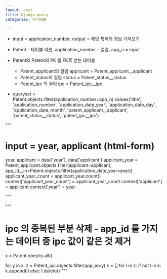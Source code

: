 ```yaml
---
layout: post
title: Django_query
categories: PYTHON

---
```





* input = application_number, output = 해당 특허의 정보 가져오기

* Patent - 테이블 이름, application_number - 컬럼, app_n = input
* Patent와 Patent의 PK 를 FK로 받는 테이블 
  * Patent_applicant의 컬럼 applicant = Patent_applicant__applicant
  * Patent_status의 컬럼 status = Patent_status__status
  * Patent_ipc 의 컬럼 ipc = Patent_ipc__ipc 

* queryset = Patent.objects.filter(application_number=app_n).values('title', 'application_number', 'application_date_year', 'application_date_day', 'application_date_month', 'patent_applicant__applicant', 'patent_status__status', 'patent_ipc__ipc')



"""
# input = year, applicant (html-form)
year, applicant = data['year'], data['applicant']
applicant_year = Patent_applicant.objects.filter(applicant=applicant, app_id__in=Patent.objects.filter(application_date_year=year))
applicant_year_count = applicant_year.count()
context['applicant_year_count'] = applicant_year_count
context['applicant'] = applicant
context['year'] = year

"""



"""
# ipc 의 중복된 부분 삭제 - app_id 를 가지는 데이터 중 ipc 값이 같은 것 제거
x = Patent.obejcts.all()

for y in x:
    z = Patent_ipc.objects.filter(app_id=y)
    k = []
    for l in z:
        if not l in k:
            k.append(l)
        else:
            l.delete()
"""
